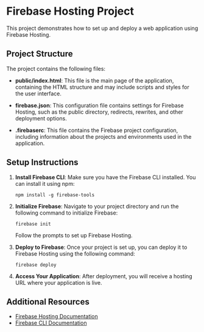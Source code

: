 # Firebase Hosting Project

This project demonstrates how to set up and deploy a web application using Firebase Hosting.

## Project Structure

The project contains the following files:

- **public/index.html**: This file is the main page of the application, containing the HTML structure and may include scripts and styles for the user interface.

- **firebase.json**: This configuration file contains settings for Firebase Hosting, such as the public directory, redirects, rewrites, and other deployment options.

- **.firebaserc**: This file contains the Firebase project configuration, including information about the projects and environments used in the application.

## Setup Instructions

1. **Install Firebase CLI**: Make sure you have the Firebase CLI installed. You can install it using npm:

   ```
   npm install -g firebase-tools
   ```

2. **Initialize Firebase**: Navigate to your project directory and run the following command to initialize Firebase:

   ```
   firebase init
   ```

   Follow the prompts to set up Firebase Hosting.

3. **Deploy to Firebase**: Once your project is set up, you can deploy it to Firebase Hosting using the following command:

   ```
   firebase deploy
   ```

4. **Access Your Application**: After deployment, you will receive a hosting URL where your application is live.

## Additional Resources

- [Firebase Hosting Documentation](https://firebase.google.com/docs/hosting)
- [Firebase CLI Documentation](https://firebase.google.com/docs/cli)